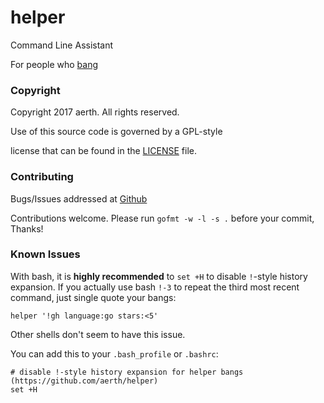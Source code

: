 # helper

Command Line Assistant

For people who [bang](https://duckduckgo.com/bang)

### Copyright

Copyright 2017 aerth. All rights reserved.

Use of this source code is governed by a GPL-style

license that can be found in the [LICENSE](LICENSE.md) file.

### Contributing

Bugs/Issues addressed at [Github](https://github.com/aerth/helper/issues)

Contributions welcome. Please run `gofmt -w -l -s .` before your commit, Thanks!

### Known Issues

With bash, it is **highly recommended** to `set +H` to disable `!`-style history expansion.
If you actually use bash `!-3` to repeat the third most recent command, just single quote your bangs:

```
helper '!gh language:go stars:<5'
```

Other shells don't seem to have this issue.

You can add this to your `.bash_profile` or `.bashrc`:

```
# disable !-style history expansion for helper bangs (https://github.com/aerth/helper)
set +H
```

